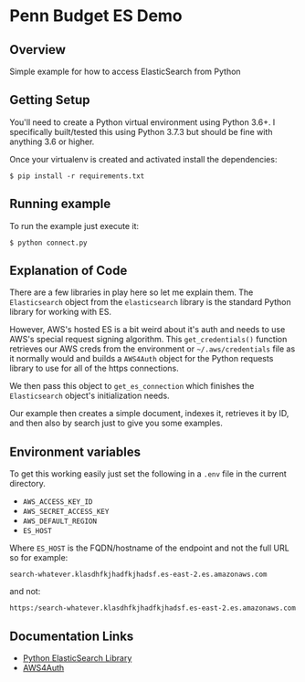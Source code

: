 # Penn Budget ES Demo

## Overview

Simple example for how to access ElasticSearch from Python

## Getting Setup

You'll need to create a Python virtual environment using Python 3.6+.  I specifically built/tested this using Python 3.7.3 but should be fine
with anything 3.6 or higher.

Once your virtualenv is created and activated install the dependencies:

```shell
$ pip install -r requirements.txt
```

## Running example

To run the example just execute it:

```shell
$ python connect.py
```

## Explanation of Code

There are a few libraries in play here so let me explain them.  The `Elasticsearch` object from the `elasticsearch` library is the standard Python library for working with ES.

However, AWS's hosted ES is a bit weird about it's auth and needs to use
AWS's special request signing algorithm.  This `get_credentials()` function
retrieves our AWS creds from the environment or `~/.aws/credentials` file as it normally would and builds a `AWS4Auth` object for the Python requests
library to use for all of the https connections.

We then pass this object to `get_es_connection` which finishes the `Elasticsearch` object's initialization needs.

Our example then creates a simple document, indexes it, retrieves it by ID, and then also by search just to give you some examples.

## Environment variables

To get this working easily just set the following in a `.env` file in the
current directory.

- `AWS_ACCESS_KEY_ID`
- `AWS_SECRET_ACCESS_KEY`
- `AWS_DEFAULT_REGION`
- `ES_HOST`

Where `ES_HOST` is the FQDN/hostname of the endpoint and not the full URL
so for example:

`search-whatever.klasdhfkjhadfkjhadsf.es-east-2.es.amazonaws.com`

and not:

`https:/search-whatever.klasdhfkjhadfkjhadsf.es-east-2.es.amazonaws.com`

## Documentation Links

- [Python ElasticSearch Library](https://elasticsearch-py.readthedocs.io/en/master/index.html)
- [AWS4Auth](https://github.com/DavidMuller/aws-requests-auth)
